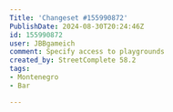 ```yaml
---
Title: 'Changeset #155990872'
PublishDate: 2024-08-30T20:24:46Z
id: 155990872
user: JBBgameich
comment: Specify access to playgrounds
created_by: StreetComplete 58.2
tags:
- Montenegro
- Bar

---
```

